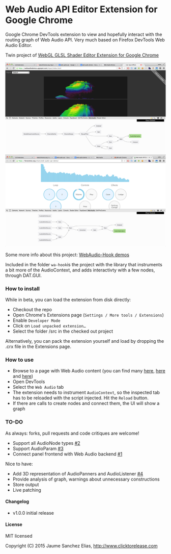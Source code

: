 # Web Audio API Editor Extension for Google Chrome

Google Chrome DevTools extension to view and hopefully interact with the routing graph of Web Audio API. Very much based on Firefox DevTools Web Audio Editor.

Twin project of [WebGL GLSL Shader Editor Extension for Google Chrome
](https://github.com/spite/ShaderEditorExtension)

![Web Audio Editor](/about/snapshot-1.jpg)
![Web Audio Editor](/about/snapshot-2.jpg)

Some more info about this project: [WebAudio-Hook demos](http://www.clicktorelease.com/tmp/wa-hook/)

Included in the folder ``wa-hook``is the project with the library that instruments a bit more of the AudioContext, and adds interactivty with a few nodes, through DAT.GUI.

### How to install ###

While in beta, you can load the extension from disk directly:
- Checkout the repo
- Open Chrome's Extensions page (``Settings / More tools / Extensions``)
- Enable ``Developer Mode``
- Click on ``Load unpacked extension…``
- Select the folder /src in the checked out project

Alternatively, you can pack the extension yourself and load by dropping the .crx file in the Extensions page.

### How to use ###

- Browse to a page with Web Audio content (you can find many [here]( http://webaudiodemos.appspot.com/), [here]( https://chromium.googlecode.com/svn/trunk/samples/audio/samples.html) and [here](https://www.chromeexperiments.com/?q=web%20audio))
- Open DevTools
- Select the ``Web Audio`` tab
- The extension needs to instrument ``AudioContext``, so the inspected tab has to be reloaded with the script injected. Hit the ``Reload`` button.
- If there are calls to create nodes and connect them, the UI will show a graph

### TO-DO ###

As always: forks, pull requests and code critiques are welcome!

- Support all AudioNode types [#2](https://github.com/spite/WebAudioExtension/issues/2)
- Support AudioParam [#3](https://github.com/spite/WebAudioExtension/issues/3)
- Connect panel frontend with Web Audio backend [#1](https://github.com/spite/WebAudioExtension/issues/1)

Nice to have:

- Add 3D representation of AudioPanners and AudioListener [#4](https://github.com/spite/WebAudioExtension/issues/4)
- Provide analysis of graph, warnings about unnecessary constructions
- Store output
- Live patching

#### Changelog ####

- v1.0.0 initial release

#### License ####

MIT licensed

Copyright (C) 2015 Jaume Sanchez Elias, http://www.clicktorelease.com